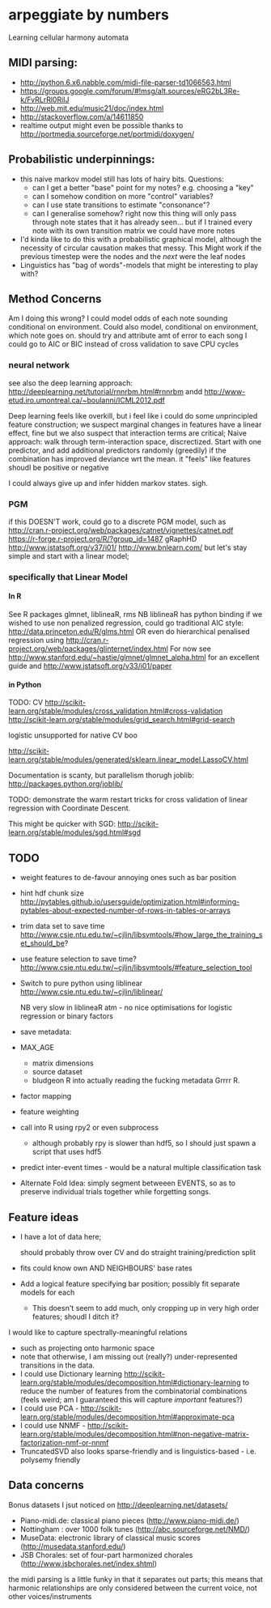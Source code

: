 arpeggiate by numbers
========================

Learning cellular harmony automata

MIDI parsing:
----------------

* http://python.6.x6.nabble.com/midi-file-parser-td1066563.html
* https://groups.google.com/forum/#!msg/alt.sources/eRG2bL3Re-k/FvRLrRl0RiIJ
* http://web.mit.edu/music21/doc/index.html
* http://stackoverflow.com/a/14611850
* realtime output might even be possible thanks to http://portmedia.sourceforge.net/portmidi/doxygen/

Probabilistic underpinnings:
-----------------------------

* this naive markov model still has lots of hairy bits. Questions:
  * can I get a better "base" point for my notes? e.g. choosing a "key"
  * can I somehow condition on more "control" variables?
  * can I use state transitions to estimate "consonance"?
  * can I generalise somehow? right now this thing will only pass through note states that it has already seen... but if I trained every note with its own transition matrix we could have more notes
* I'd kinda like to do this with a probabilistic graphical model, although the necessity of circular causation makes that messy. This Might work if the previous timestep were the nodes and the *next* were the leaf nodes
* Linguistics has "bag of words"-models that might be interesting to play with?

Method Concerns
----------------------
  
Am I doing this wrong? I could model odds of each note sounding conditional on environment.
Could also model, conditional on environment, which note goes on.
should try and attribute amt of error to each song
I could go to AIC or BIC instead of cross validation to save CPU cycles

### neural network

see also the deep learning approach: http://deeplearning.net/tutorial/rnnrbm.html#rnnrbm andd
http://www-etud.iro.umontreal.ca/~boulanni/ICML2012.pdf

Deep learning feels like overkill, but i feel like i could do some *un*principled feature construction;
we suspect marginal changes in features have a linear effect, fine
but we also suspect that interaction terms are critical;
Naive approach: walk through term-interaction space, discrectized. Start with one predictor, and add additional predictors randomly (greedily) if the combination has improved deviance wrt the mean. it "feels" like features shoudl be positive or negative

I could always give up and infer hidden markov states. sigh.

### PGM

if this DOESN'T work, could go to a discrete PGM model, such as
http://cran.r-project.org/web/packages/catnet/vignettes/catnet.pdf
https://r-forge.r-project.org/R/?group_id=1487
gRaphHD http://www.jstatsoft.org/v37/i01/
http://www.bnlearn.com/
but let's stay simple and start with a linear model;

### specifically that Linear Model

#### In R

See R packages glmnet, liblineaR, rms
NB liblineaR has python binding
if we wished to use non penalized regression, could go traditional AIC style: http://data.princeton.edu/R/glms.html
OR even do hierarchical penalised regression using http://cran.r-project.org/web/packages/glinternet/index.html
For now
see http://www.stanford.edu/~hastie/glmnet/glmnet_alpha.html for an excellent guide
and http://www.jstatsoft.org/v33/i01/paper

#### in Python

TODO: CV http://scikit-learn.org/stable/modules/cross_validation.html#cross-validation
http://scikit-learn.org/stable/modules/grid_search.html#grid-search

logistic unsupported for native CV boo

http://scikit-learn.org/stable/modules/generated/sklearn.linear_model.LassoCV.html

Documentation is scanty, but parallelism thorugh joblib: http://packages.python.org/joblib/

TODO: demonstrate the warm restart tricks for cross validation of linear regression with Coordinate Descent.

This might be quicker with SGD: http://scikit-learn.org/stable/modules/sgd.html#sgd


TODO
------

* weight features to de-favour annoying ones such as bar position
* hint hdf chunk size http://pytables.github.io/usersguide/optimization.html#informing-pytables-about-expected-number-of-rows-in-tables-or-arrays
* trim data set to save time http://www.csie.ntu.edu.tw/~cjlin/libsvmtools/#how_large_the_training_set_should_be?
* use feature selection to save time? http://www.csie.ntu.edu.tw/~cjlin/libsvmtools/#feature_selection_tool
* Switch to pure python using liblinear http://www.csie.ntu.edu.tw/~cjlin/liblinear/

  NB very slow in liblineaR atm - no nice optimisations for logistic regression or binary factors
* save metadata:
* MAX_AGE
  * matrix dimensions
  * source dataset
  * bludgeon R into actually reading the fucking metadata Grrrr R.
* factor mapping
* feature weighting
* call into R using rpy2 or even subprocess
  * although probably rpy is slower than hdf5, so I should just spawn a script that uses hdf5
* predict inter-event times - would be a natural multiple classification task
* Alternate Fold Idea: simply segment betweeen EVENTS, so as to preserve individual trials together while forgetting songs.

Feature ideas
-----------------

* I have a lot of data here;

  should probably throw over CV and do straight training/prediction split
* fits could know own AND NEIGHBOURS' base rates
* Add a logical feature specifying bar position; possibly fit separate models for each
  * This doesn't seem to add much, only cropping up in very high order features; shoudl I ditch it?

I would like to capture spectrally-meaningful relations

* such as projecting onto harmonic space
* note that otherwise, I am missing out (really?) under-represented transitions in the data.
* I could use Dictionary learning http://scikit-learn.org/stable/modules/decomposition.html#dictionary-learning to reduce the number of features from the combinatorial combinations (feels weird; am I guaranteed this will capture *important* features?)
* I could use PCA - http://scikit-learn.org/stable/modules/decomposition.html#approximate-pca
* I could use NNMF - http://scikit-learn.org/stable/modules/decomposition.html#non-negative-matrix-factorization-nmf-or-nnmf
* TruncatedSVD also looks sparse-friendly and is linguistics-based - i.e. polysemy friendly

Data concerns
--------------

Bonus datasets I jsut noticed on http://deeplearning.net/datasets/

* Piano-midi.de: classical piano pieces (http://www.piano-midi.de/)
* Nottingham : over 1000 folk tunes (http://abc.sourceforge.net/NMD/)
* MuseData: electronic library of classical music scores (http://musedata.stanford.edu/)
* JSB Chorales: set of four-part harmonized chorales (http://www.jsbchorales.net/index.shtml)

the midi parsing is a little funky in that it separates out parts; this means that harmonic relationships are only considered between the current voice, not other voices/instruments
